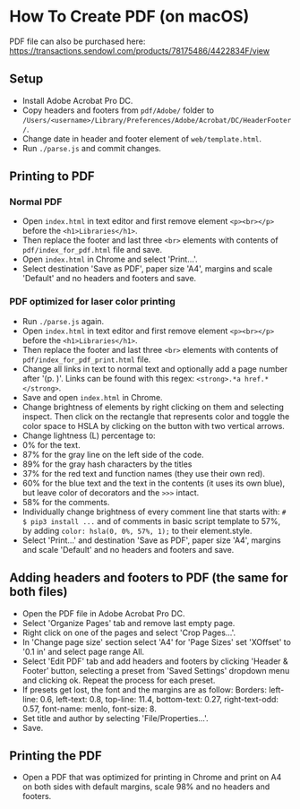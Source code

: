 How To Create PDF (on macOS)
============================
PDF file can also be purchased here: https://transactions.sendowl.com/products/78175486/4422834F/view

Setup
-----
* Install Adobe Acrobat Pro DC.
* Copy headers and footers from `pdf/Adobe/` folder to `/Users/<username>/Library/Preferences/Adobe/Acrobat/DC/HeaderFooter/`.
* Change date in header and footer element of `web/template.html`.
* Run `./parse.js` and commit changes.

Printing to PDF
---------------
### Normal PDF
* Open `index.html` in text editor and first remove element `<p><br></p>` before the `<h1>Libraries</h1>`.
* Then replace the footer and last three `<br>` elements with contents of `pdf/index_for_pdf.html` file and save.
* Open `index.html` in Chrome and select 'Print...'.
* Select destination 'Save as PDF', paper size 'A4', margins and scale 'Default' and no headers and footers and save.

### PDF optimized for laser color printing
* Run `./parse.js` again.
* Open `index.html` in text editor and first remove element `<p><br></p>` before the `<h1>Libraries</h1>`.
* Then replace the footer and last three `<br>` elements with contents of `pdf/index_for_pdf_print.html` file.
* Change all links in text to normal text and optionally add a page number after '(p. <num>)'. Links can be found with this regex: `<strong>.*a href.*</strong>`.
* Save and open `index.html` in Chrome.
* Change brightness of elements by right clicking on them and selecting inspect. Then click on the rectangle that represents color and toggle the color space to HSLA by clicking on the button with two vertical arrows.
* Change lightness (L) percentage to:
* 0% for the text.
* 87% for the gray line on the left side of the code.
* 89% for the gray hash characters by the titles
* 37% for the red text and function names (they use their own red).
* 60% for the blue text and the text in the contents (it uses its own blue), but leave color of decorators and the `>>>` intact.
* 58% for the comments.
* Individually change brightness of every comment line that starts with: `# $ pip3 install
 ...` and of comments in basic script template to 57%, by adding `color: hsla(0, 0%, 57%, 1);` to their element.style.
* Select 'Print...' and destination 'Save as PDF', paper size 'A4', margins and scale 'Default' and no headers and footers and save.

Adding headers and footers to PDF (the same for both files)
-----------------------------------------------------------
* Open the PDF file in Adobe Acrobat Pro DC.
* Select 'Organize Pages' tab and remove last empty page.
* Right click on one of the pages and select 'Crop Pages...'.
* In 'Change page size' section select 'A4' for 'Page Sizes' set 'XOffset' to  '0.1 in' and select page range All.
* Select 'Edit PDF' tab and add headers and footers by clicking 'Header & Footer' button, selecting a preset from 'Saved Settings' dropdown menu and clicking ok. Repeat the process for each preset.
* If presets get lost, the font and the margins are as follow: Borders: left-line: 0.6, left-text: 0.8, top-line: 11.4, bottom-text: 0.27, right-text-odd: 0.57, font-name: menlo, font-size: 8.
* Set title and author by selecting 'File/Properties...'.
* Save.

Printing the PDF
----------------
* Open a PDF that was optimized for printing in Chrome and print on A4 on both sides with default margins, scale 98% and no headers and footers.




